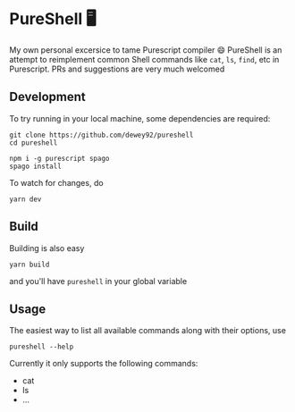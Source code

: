 # PureShell 🖥
My own personal excersice to tame Purescript compiler 😄 PureShell is an attempt to reimplement common Shell commands like `cat`, `ls`, `find`, etc in Purescript. PRs and suggestions are very much welcomed

## Development
To try running in your local machine, some dependencies are required:
```
git clone https://github.com/dewey92/pureshell
cd pureshell

npm i -g purescript spago
spago install
```

To watch for changes, do
```
yarn dev
```

## Build
Building is also easy
```
yarn build
```

and you'll have `pureshell` in your global variable

## Usage
The easiest way to list all available commands along with their options, use
```
pureshell --help
```

Currently it only supports the following commands:
- cat
- ls
- ...

